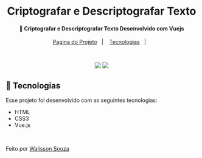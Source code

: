 <h1 align="center">
    Criptografar e Descriptografar Texto
</h1>

<h4 align="center">
  🚀  Criptografar e Descriptografar Texto Desenvolvido com Vuejs
</h4>

<p align="center">
  <a href="https://criptografar-descriptografar.netlify.app/">Pagina do Projeto</a>&nbsp;&nbsp;&nbsp;|&nbsp;&nbsp;&nbsp;
  <a href="#rocket-tecnologias">Tecnologias</a>&nbsp;&nbsp;&nbsp;|&nbsp;&nbsp;&nbsp;  
</p>

<br>

<p align="center">
  <img src="https://user-images.githubusercontent.com/48169247/140797840-98f458d1-1918-45e7-9b78-4d43dee22c42.PNG">
  <img src="https://user-images.githubusercontent.com/48169247/140797719-737d828b-5476-45c4-9a1d-64ee3b0e5d0b.PNG">
</p>

## :rocket: Tecnologias

Esse projeto foi desenvolvido com as seguintes tecnologias:

- HTML
- CSS3
- Vue.js

<br>

Feito por [Walisson Souza](https://github.com/walisson27)
